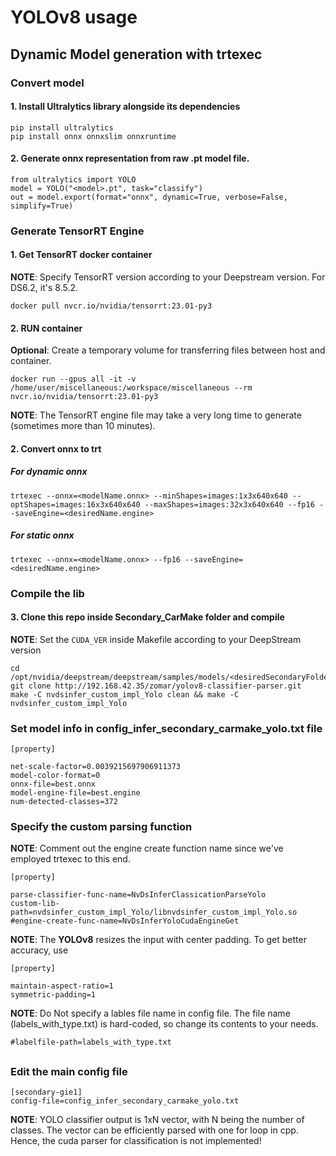 # YOLOv8 usage 

## Dynamic Model generation with trtexec

### Convert model 

#### 1. Install Ultralytics library alongside its dependencies

```
pip install ultralytics
pip install onnx onnxslim onnxruntime
```

#### 2. Generate onnx representation from raw .pt model file. 

```
from ultralytics import YOLO
model = YOLO("<model>.pt", task="classify")
out = model.export(format="onnx", dynamic=True, verbose=False, simplify=True)
```

### Generate TensorRT Engine

#### 1. Get TensorRT docker container
**NOTE**: Specify TensorRT version according to your Deepstream version. For DS6.2, it's 8.5.2.

```
docker pull nvcr.io/nvidia/tensorrt:23.01-py3
```

#### 2. RUN container
**Optional**: Create a temporary volume for transferring files between host and container.
```
docker run --gpus all -it -v /home/user/miscellaneous:/workspace/miscellaneous --rm nvcr.io/nvidia/tensorrt:23.01-py3
```
**NOTE**: The TensorRT engine file may take a very long time to generate (sometimes more than 10 minutes).


#### 2. Convert onnx to trt
##### For dynamic onnx 
```
trtexec --onnx=<modelName.onnx> --minShapes=images:1x3x640x640 --optShapes=images:16x3x640x640 --maxShapes=images:32x3x640x640 --fp16 --saveEngine=<desiredName.engine>
```
##### For static onnx 
```
trtexec --onnx=<modelName.onnx> --fp16 --saveEngine=<desiredName.engine>
```

### Compile the lib

#### 3. Clone this repo inside Secondary_CarMake folder and compile
**NOTE**: Set the `CUDA_VER` inside Makefile according to your DeepStream version 

```
cd /opt/nvidia/deepstream/deepstream/samples/models/<desiredSecondaryFolder>
git clone http://192.168.42.35/zomar/yolov8-classifier-parser.git
make -C nvdsinfer_custom_impl_Yolo clean && make -C nvdsinfer_custom_impl_Yolo
```
### Set model info in config_infer_secondary_carmake_yolo.txt file

```
[property]

net-scale-factor=0.0039215697906911373
model-color-format=0
onnx-file=best.onnx
model-engine-file=best.engine
num-detected-classes=372
```

### Specify the custom parsing function
**NOTE**: Comment out the engine create function name since we've employed trtexec to this end.
```
[property]

parse-classifier-func-name=NvDsInferClassicationParseYolo
custom-lib-path=nvdsinfer_custom_impl_Yolo/libnvdsinfer_custom_impl_Yolo.so
#engine-create-func-name=NvDsInferYoloCudaEngineGet
```

**NOTE**: The **YOLOv8** resizes the input with center padding. To get better accuracy, use

```
[property]

maintain-aspect-ratio=1
symmetric-padding=1
```

**NOTE**: Do Not specify a lables file name in config file. The file name (labels_with_type.txt) is hard-coded, so change its contents to your needs.
```
#labelfile-path=labels_with_type.txt
```


##

### Edit the main config file

```
[secondary-gie1]
config-file=config_infer_secondary_carmake_yolo.txt
```

**NOTE**: YOLO classifier output is 1xN vector, with N being the number of classes. The vector can be efficiently parsed with one for loop in cpp. Hence, the cuda parser for classification is not implemented!
